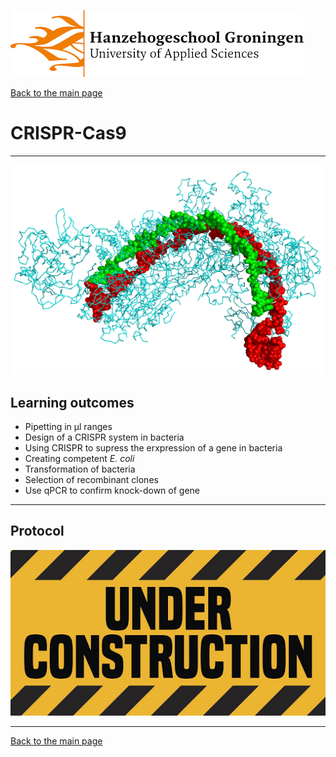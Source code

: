 ![Hanze](../hanze/hanze.png)

[Back to the main page](../index.md)

# CRISPR-Cas9

---

![Pic](./pics/impression.png)

## Learning outcomes
- Pipetting in μl ranges
- Design of a CRISPR system in bacteria
- Using CRISPR to supress the erxpression of a gene in bacteria
- Creating competent *E. coli*
- Transformation of bacteria
- Selection of recombinant clones
- Use qPCR to confirm knock-down of gene

---
## Protocol

![Under construction](./pics/under_construction.jpg)


--- 

[Back to the main page](../index.md)
<script src="https://cdn.mathjax.org/mathjax/latest/MathJax.js?config=TeX-AMS-MML_HTMLorMML" type="text/javascript"></script>